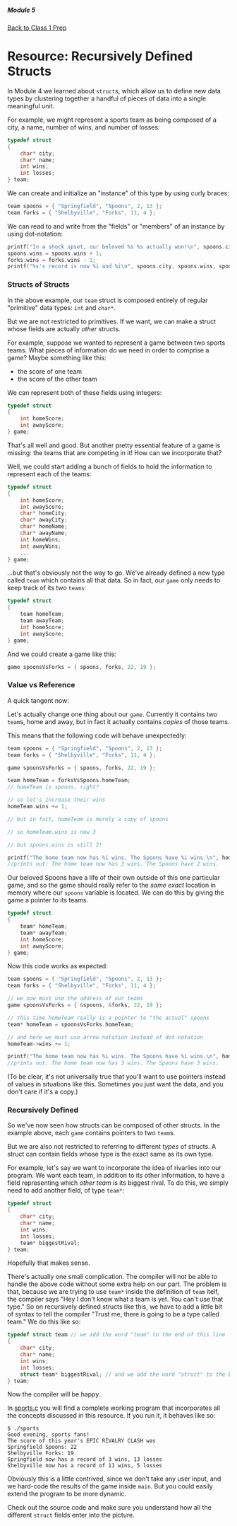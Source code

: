 ##### Module 5

[Back to Class 1 Prep](../../class1-prep#recursion-review-and-recursive-structs)

# Resource: Recursively Defined Structs

In Module 4 we learned about `struct`s, which allow us to define new data types by clustering together a handful of pieces of data into a single meaningful unit.

For example, we might represent a sports team as being composed of a city, a name, number of wins, and number of losses:

```c
typedef struct
{
    char* city;
    char* name;
    int wins;
    int losses;
} team;
```

We can create and initialize an "instance" of this type by using curly braces:

```c
team spoons = { "Springfield", "Spoons", 2, 13 };
team forks = { "Shelbyville", "Forks", 11, 4 };
```

We can read to and write from the "fields" or "members" of an instance by using dot-notation:

```c
printf("In a shock upset, our beloved %s %s actually won!\n", spoons.city, spoons.name);
spoons.wins = spoons.wins + 1;
forks.wins = forks.wins - 1;
printf("%s's record is now %i and %i\n", spoons.city, spoons.wins, spoons.losses);
```

### Structs of Structs

In the above example, our `team` struct is composed entirely of regular "primitive" data types: `int` and `char*`.

But we are not restricted to primitives. If we want, we can make a struct whose fields are actually *other* structs.

For example, suppose we wanted to represent a game between two sports teams. What pieces of information do we need in order to comprise a game? Maybe something like this:
* the score of one team
* the score of the other team

We can represent both of these fields using integers:

```c
typedef struct
{
    int homeScore;
    int awayScore;
} game;
```

That's all well and good. But another pretty essential feature of a game is missing: the teams that are competing in it! How can we incorporate that?

Well, we could start adding a bunch of fields to hold the information to represent each of the teams:

```c
typedef struct
{
    int homeScore;
    int awayScore;
    char* homeCity;
    char* awayCity;
    char* homeName;
    char* awayName;
    int homeWins;
    int awayWins;
    ...
} game;
```

...but that's obviously not the way to go. We've already defined a new type called `team` which contains all that data. So in fact, our `game` only needs to keep track of its two `teams`:

```c
typedef struct
{
    team homeTeam;
    team awayTeam;
    int homeScore;
    int awayScore;
} game;
```

And we could create a game like this:

```c
game spoonsVsForks = { spoons, forks, 22, 19 };
```

### Value vs Reference

A quick tangent now:

Let's actually change one thing about our `game`. Currently it contains two `team`s, home and away, but in fact it actually contains *copies* of those teams. 

This means that the following code will behave unexpectedly:

```c
team spoons = { "Springfield", "Spoons", 2, 13 };
team forks = { "Shelbyville", "Forks", 11, 4 };

game spoonsVsForks = { spoons, forks, 22, 19 };

team homeTeam = forksVsSpoons.homeTeam; 
// homeTeam is spoons, right?

// so let's increase their wins
homeTeam.wins += 1;

// but in fact, homeTeam is merely a copy of spoons

// so homeTeam.wins is now 3

// but spoons.wins is still 2!

printf("The home team now has %i wins. The Spoons have %i wins.\n", homeTeam.wins, spoons.wins);
//prints out: The home team now has 3 wins. The Spoons have 2 wins.
```

Our beloved Spoons have a life of their own outside of this one particular game, and so the game should really refer to the *same exact* location in memory where our `spoons` variable is located. We can do this by giving the game a pointer to its teams.

```c
typedef struct
{
    team* homeTeam;
    team* awayTeam;
    int homeScore;
    int awayScore;
} game;
```

Now this code works as expected:

```c
team spoons = { "Springfield", "Spoons", 2, 13 };
team forks = { "Shelbyville", "Forks", 11, 4 };

// we now must use the address of our teams
game spoonsVsForks = { &spoons, &forks, 22, 19 };

// this time homeTeam really is a pointer to "the actual" spoons
team* homeTeam = spoonsVsForks.homeTeam; 

// and here we must use arrow notation instead of dot notation
homeTeam->wins += 1;

printf("The home team now has %i wins. The Spoons have %i wins.\n", homeTeam->wins, spoons.wins);
//prints out: The home team now has 3 wins. The Spoons have 3 wins.
```

(To be clear, it's not universally true that you'll want to use pointers instead of values in situations like this. Sometimes you just want the data, and you don't care if it's a copy.)


### Recursively Defined

So we've now seen how structs can be composed of other structs. In the example above, each `game` contains pointers to two `team`s.

But we are also not restricted to referring to different *types* of structs. A struct can contain fields whose type is the exact same as its own type.

For example, let's say we want to incorporate the idea of rivarlies into our program. We want each team, in addition to its other information, to have a field representing which *other team* is its biggest rival. To do this, we simply need to add another field, of type `team*`:

```c
typedef struct
{
    char* city;
    char* name;
    int wins;
    int losses;
    team* biggestRival;
} team;
```

Hopefully that makes sense.

There's actually one small complication. The compiler will not be able to handle the above code without some extra help on our part. The problem is that, because we are trying to use `team*` inside the definition of `team` itelf, the compiler says "Hey I don't know what a team is yet. You can't use that type." So on recursively defined structs like this, we have to add a little bit of syntax to tell the compiler "Trust me, there is going to be a type called team." We do this like so:

```c
typedef struct team // we add the word "team" to the end of this line
{
    char* city;
    char* name;
    int wins;
    int losses;
    struct team* biggestRival; // and we add the word "struct" to the beginning of this line
} team;
```

Now the compiler will be happy.

In [sports.c](./sports.html) you will find a complete working program that incorporates all the concepts discussed in this resource. If you run it, it behaves like so:

```nohighlight
$ ./sports 
Good evening, sports fans!
The score of this year's EPIC RIVALRY CLASH was
Springfield Spoons: 22
Shelbyville Forks: 19
Springfield now has a record of 3 wins, 13 losses
Shelbyville now has a record of 11 wins, 5 losses
```

Obviously this is a little contrived, since we don't take any user input, and we hard-code the results of the game inside `main`. But you could easily extend the program to be more dynamic. 

Check out the source code and make sure you understand how all the different `struct` fields enter into the picture.





